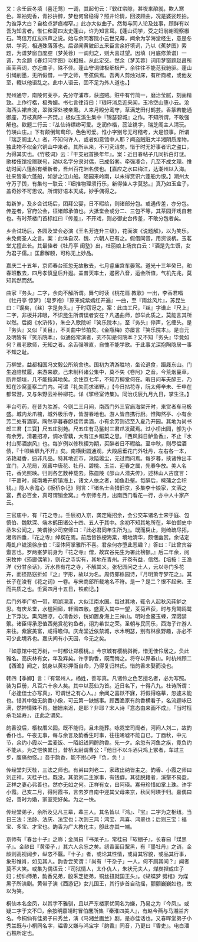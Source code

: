 <!-- { "loadSidebar": true } -->
又：余壬辰冬填〔喜迁莺〕一调，其起句云：『软红帘隙，甚夜来酿就，欺人寒色。翠袖兜香，青衫拚醉，梦也何曾稳得？照井论情，回波顾曲，况是婆娑趁拍。为谁浮大白？自检点梦痕襟窄。』此亦大似曲子。然每与同人论及兹事，顾鲜有以吾为知言者。惟仁和葛四太史蓬山，许为知言耳。【蓬山词学，受之妇翁谢观察椒石。笃信万红友四声之说。始与余同客阮小云世兄幕，闻余为学海堂经生，意是冬烘、学究，相遇殊落落也。后谬闻黄陂邱五釆臣言余好填词，乃以《蕉梦图》索题，为谱梦窗自度腔〔梦芙蓉〕一调归之，则大喜过望。因填〔月底修萧谱〕一调，为余题《春灯问字图》以相报。从此定交。然余〔梦芙蓉〕词用梦窗题赵昌所画芙蓉词，亦近曲子，殊不佳。蓬山守词律极细极严，余往往不能范我驰驱。蓬山引绳削墨，无所假借，一字之师，韦弦佩焉。吾两人剪烛对床，有所商榷，或他友至，輙以他语乱之。此中人语云，固不足为外人道也。】

晃州通守，南陵何芰亭，先分守浦市，获盗贼。赃中有竹简一，磨治莹腻，刻画精致。上作行楷，极秀媚。书七言律诗曰：『琅玕消息近来闻，玉冷空山堕小云。沧海西头裙自浣，翠微深处被亲熏。人来月殿分鸾守，草满芝田付鹤芸。香篆若能通御座，万枝真降一齐焚。』极似玉溪生集中『锦瑟碧城』之作。不知所谓，不敢强解也。欵题二行云：『乩仙诗缥缈可爱。芝润作楷，蕊沚镌字，瑞芝阁主人清玩。竹瑛山庄。』下有颠倒鸳鸯印，色色可爱。惟小字别号无可稽考，大是恨事。所谓『瑞芝阁主人』者，不知何许人，或者如意馆中人耶？闻盗贼赃大半湘阴质库物，独此物不似金穴铜山中来者。其所从来，不可究诘矣。惜于时无好事者讯之盗口，为得其实也。《竹枝词》云：『干支冠首换年年』。案：近日春帖子几同拆白灯谜。歌楼伎馆投赠联句，动以名字分隶对偶，已成俗套。牵强凑合，几至不成文理。惟幼时闻六篷船有细新者，吾州百花洲名伎也。【嘉应之水曰梅江，达潮州以入海。往来皆乘六蓬船，如浙之江山船。随园来岭南，以未得赏识六蓬船为恨。】潮州太守万子舆，有集句一联云：『细推物理须行乐，新得佳人字莫愁。』真乃如玉盒子，盖奇妙不可思议。所谓好语本天成，妙手偶得之。

每新岁，及乡会试场后，团拜公宴，日不暇给，则诸部分包。或遇传差，亦分包。传差者，官府公会，征诸郎承值也。大抵堂会或分二、三包不等，其茶园开戏自若也。有时茶楼门首标红曰『传差』，不开戏，则必御史台传差，不敢分包者矣。

乡会试场后，各园及堂会必演《王名芳连升三级》，花面演《说题解》，以为笑乐。未免侮圣人之言。案：此体自汉、魏、六朝人已有之。假借同音，用资谈柄。玉茗堂尤擅此长。其最佳者《牡丹亭 闺塾》出，杜丽娘上场宾白云：『酒是先生馔，女为君子儒。』匡鼎解颐，可称无上妙品。

嘉庆二十五年，京师春台班忽无故散去，七月睿庙宫车晏驾。道光十三年癸巳，和春班散去，四月孝慎皇后升遐。盖普天率土，遏密八音，运会所值，气机先兆，莫知其然而然。

曲家『务头』二字，余向不解所谓。舞勺时读《桃花扇 教歌》一出，李香君唱《牡丹亭 惊梦》〔皂罗袍〕『原来姹紫嫣红开遍』一曲，至『雨丝风片』，苏昆生曰：『误矣，〔丝〕字是务头。』于时窃讶之。案：此曲工尺，『丝』字谱止『尺上』二字，非板并非眼，不识昆生所谓误者安在？凡遇曲师，卽举此质之，莫能言其所以然。后阅《水浒传》，朱仝入歌院听『笑乐院本』，至『务头』停声，乞缠头。是『务头』又似『关目』，不关曲中节拍矣。《金瓶梅》亦屡言『笑乐院本』。是自元及明皆有『笑乐院本』，似通俗常演者，究不知是何院本？又不知『务头』毕竟如何？虽老歌师，无知之者。余舌强喉直，自愧不能学歌。于此事尤深抱陶隐居一事不知之耻。

万柳堂，益都相国冯文毅公所筑舍也。国初为清游胜地，坐论退食，蹑屐东山。门生追陪杖履，来游来歌。己未制科诸公集中，莫不矢《卷阿》之音。今荒烟蔓草，断井颓垣，几不能指其地矣。余住京七年，不知万柳堂何在。暇日问车夫醉王，乃知在沙窝畺察二门内。可谓『礼失而求诸野。』【今日拈花寺，阮太傅辛未、壬申在都常游，又与朱野云补种柳花。详《揅经室诗集》。同治戊辰九月九日，掌生注。】

丰台芍药，在昔为胜游。今则二三月间，南西门外三官庙海棠开时，来赏者车马极盛。城内龙爪槐，城外极乐寺，皆游春地也。游人皆自携行厨。惟陶然亭、小有余芳二处有酒家。陶然亭暮春卽挂帘卖酒，小有余芳则迟至入夏乃开园。其地为尚书郎三君【三寳】尺五庄别苑。尺五庄有马鬣封三君爪发藏焉。过小桥出园，卽为小有余芳。清暑招凉，调冰雪藕，大有江乡鰕菜之思。『西风斜日鲈鱼香』，不止『水村山郭酒旗风』也。每岁例以修秋褉为期，买醉者日不暇给。至中秋，则尽偿酒债，『十叩柴扉九不开』矣。南横街圆通观，大殿后垂花门外牡丹，左右各一本，浓艳凝香，逈非凡品。特其地近市，湫隘嚣尘，无过而问焉。每岁暮，挟诸伶出丰宜门，入花局，观窖中唐花、牡丹、碧桃、玉兰、迎春之属，先春争放。美人名花，香光照映。归则各乞数种载去。陈迦陵《邵山人潜夫传》，述林山人古度言：『干嘉时，戚南塘开府镇海上，诸文人依之者，如鱼赴壑。每醉后，樗蒲之会积钱。』隐人余澹心《板桥杂记》则言：『诸名士会猎旧京，多集李十娘家，文酒之宴，费必百金，真可谓销金窝。』今京师冬月，出南西门看花一行，亦中人十家产云。

三官庙中，有『花之寺』。壬辰初入京，龚定庵招余，会公交车诸名士宋于庭、包慎伯、魏默深、端木鹤田诸公十四、五人于其中。余初不知其地所在，年伯御史中丞朱公闻之，笑谓徐少司空师曰：『此必君同年生所为』。既而戾止，则绮疏尽拓，湘帘四垂，『花之寺』绰楔在焉。前后皆铁梗海棠，境地清华，颇惬幽赏。余诘定庵虬户铣溪徐彦伯：『涩体阿掌雅所不喜。君奈何亦堕此恶趣？』答曰：『此曾宾谷躗言也。罗两峯梦前身为『花之寺』僧，故宾谷先生为署此榜额。』后二年余，阅宋牧仲《筠廊偶笔》，则花之寺实有，其地在青州。开卷有益，信然。【培按：王渔洋《分甘余话》，沂水县有花之寺，不解其义。张杞园问之土人，云以寺门多花卉，而径路窈折如『之』字形，故以为名。周侍郎栎园诗，『月明萧寺梦花之』。其长子在浚有《花之词》一卷。与宋商邱所载地名不符。是一？是二？恨不起宋、王而共质之也。壬寅四月十五日，铁痴记。】

后门外李广桥一带，明湖滉漾，大似江南水国。每过其地，辄令人起秋风莼鲈之思。有庆龙堂，水槛回廊，轩窗四敞。盛夏入其中一望，芰荷芦荻，时与凫鹥鸥鹭上下浮沈。熏风媵凉，心清香妙，恍如置身海上三神山。明时金鳌玉蝀，深閟禁籞。诸臣得承恩值西苑赏花钓鱼者，诩为希世之荣。圣朝与民同乐，西海子许游人来往。紫宸美富，咸得瞻仰。庆龙堂近依禁城，水木明瑟，别有林泉野趣，亦必不可少此境界也。嘉庆间有小天园，今无之矣。

『如意馆中花万树，一时都让郑樱桃。』今京城有樱桃斜街，惜无佳伶居之，负此雅名。高庆林有女，年及筓矣。许字韵香，既而悔之。将夺以畀春山。时杭州顾二【西渔】闻之，鋭身以黄衫押衙自命，乃得复归林氏。惜韵香未娶而没也。

韩四【季卿】言：『有常州人，杨姓，善写真。凡诸伶之色艺擅名者，必为写照。装为巨册，凡百六十余人矣。其中以蕊仙为首。近日名下，十得八九。杜诗所谓：「必逢佳士亦写真」，可谓世之有心人。』余闻之喜跃不寐，将假得临摹，怱遽未能也。惜其中独无韵香小像，可云第一缺憾事。顾西渔家有韵香横看子，名流题咏已满，然神情殊不肖。姗姗来迟，是耶？非耶？宋人诗『意态由来画不成』，『当时枉杀毛延寿』，正此之谓矣。

韵香没后，柩权厝义园。既不能归，且未能葬。咏霓堂司阍者，河间人刘二，故韵香仆也。午夜无事，每与余言及韵香生时事，往往唏嘘不能自已。丁酉秋，中元节，余约小霞以一盂麦饭、一陌纸钱同酹韵香。先一夕。余忽有河鱼之疾，竟负约不能从。为之悒怏累日。昔桥太尉谓曹公：『他日不以斗酒只鸡上冢者，车过三步，腹痛勿怪。』吾于韵香，能不拊心呼『负，负！』

传经堂刘天桂，三法之师也。有弟曰刘老二，家政出纳皆主之。韵香、小霞之师曰刘正祥，天桂子也。既没。其弟刘二主家事，有钱癖。其徒脱籍者，溪壑不易盈。正祥之妻心弗善也，然亦无如之何。正祥有女，曰阿瑛。寡母珍惜如掌上珠。许字小霞。己亥二月，得阿霞书，言去岁自南中迎其父母来京，秋间阿瑛于归。嘉偶曰妃，善时为婚，家室完好矣。为之一快。

传经堂弟子，余所及见凡三辈，辈三人。其名皆以『鸿』、『宝』二字为之枢纽。当日三法：法龄、法庆、法宝也；次则三鸿：鸿宝、鸿喜、鸿翠也；后则三宝：福宝、多宝、才宝也。韵香为广大教化主，卽此亦其一端。

京师有『春台十子』之称；金凤曰『书呆子』，常桂曰『软棚子』，长春曰『煤黑子』。金龄曰『黄带子，』其六人余忘之矣。纫香面目黧黑，有『墨牡丹』之诮，金龄则高视阔步，纵恣不覊。『十子』者，或论其性情，或肖其容貌，或品其行事，象形惟肖，如见其人。韵香尝笑谓：『尚有「干杂子」一人，何不厕其间？』闻者莫不大笑。或集为偶语云：『司狱情人，太仆仇人，朱状元夫人，煤炭揑成庄子妇；纫仙师弟，韵香兄弟，殷釆芝徒弟，铜丝扭就国王头』。《蝴蝶梦 劈棺》为煤黑子所演剧。黄带子演《西游记》女儿国王，其行步首自动摇，颤颤巍巍如也，故以为笑。

桐仙本名金凤，以其字不雅驯，且以严东楼家优同名为嫌，乃易之为『今凤』。或疑二字于文不□，余按明嘉靖时冒伯麐所集『秦淮四美人』，有赵今燕与马湘兰齐名。今桐仙有佳弟子曰秀兰，演《马湘兰画兰》剧，是亦佳话也。又春晖堂弟子小秀兰既与小桐同名字，韫香又嫌与鸿宝字『韵香』同音，乃更曰『香吏』。电白潘石樵所定也。

